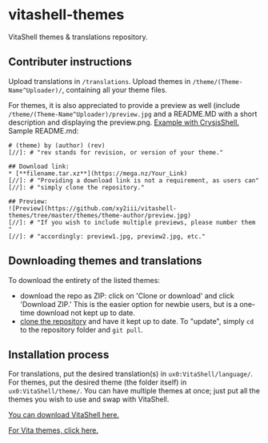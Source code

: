 # vitashell-themes
VitaShell themes &amp; translations repository.

## Contributer instructions

Upload translations in `/translations`. Upload themes in `/theme/(Theme-Name^Uploader)/`, containing all your theme files.

For themes, it is also appreciated to provide a preview as well (include `/theme/(Theme-Name^Uploader)/preview.jpg` and a README.MD with a short description and displaying the preview.png. [Example with CrysisShell.](https://github.com/xy2iii/vitashell-themes/tree/master/themes/SimpleSH%5ETibyAndy) Sample README.md:
```
# (theme) by (author) (rev) 
[//]: # "rev stands for revision, or version of your theme."

## Download link:
* [**filename.tar.xz**](https://mega.nz/Your_Link) 
[//]: # "Providing a download link is not a requirement, as users can"
[//]: # "simply clone the repository."

## Preview:
![Preview](https://github.com/xy2iii/vitashell-themes/tree/master/themes/theme-author/preview.jpg) 
[//]: # "If you wish to include multiple previews, please number them "
[//]: # "accordingly: preview1.jpg, preview2.jpg, etc."
```
## Downloading themes and translations
To download the entirety of the listed themes:

* download the repo as ZIP: click on 'Clone or download' and click 'Download ZIP.' This is the easier option for newbie users, but is a one-time download not kept up to date.
* [clone the repository](https://help.github.com/articles/cloning-a-repository/) and have it kept up to date. To "update", simply `cd` to the repository folder and `git pull`.

## Installation process

For translations, put the desired translation(s) in `ux0:VitaShell/language/`. For themes, put the desired theme (the folder itself) in `ux0:VitaShell/theme/`. You can have multiple themes at once; just put all the themes you wish to use and swap with VitaShell.

[You can download VitaShell here.](https://github.com/TheOfficialFloW/VitaShell/)

[For Vita themes, click here.](https://repod.github.io/vitathemes/)
